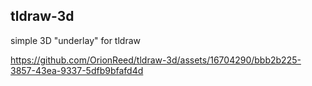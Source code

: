 ## tldraw-3d
simple 3D "underlay" for tldraw


https://github.com/OrionReed/tldraw-3d/assets/16704290/bbb2b225-3857-43ea-9337-5dfb9bfafd4d

